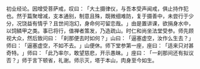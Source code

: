 初业经论。因增受菩萨戒，叹曰：​「大土摄律仪，与吾本受声闻戒，俱止持作犯也。然于篇聚增减，支本通别，制意且殊，既微细难防，复于摄善中，未尝行于少分，况饶益有情乎？且世间泡幻，身命何可留恋哉。​」由是置讲课，欲捐身水中，以饲鳞甲之类。事已将行，值禅者策发，乃造疏山。时仁和尚坐法堂受参。师先顾视大众，然后致问曰：​「刹那便去时如何？​」山曰：​「逼塞虚空，汝作么生去？​」师曰：​「逼塞虚空，不如不去。​」山便休。师下堂参第一座，座曰：​「适来只对甚奇特。​」师曰：​「此乃率尔，敢望慈悲，开示愚昧。​」座曰：​「一刹那间还有拟议否？​」师于言下顿省，礼谢。师示灭，塔于本山，肉身至今如生。